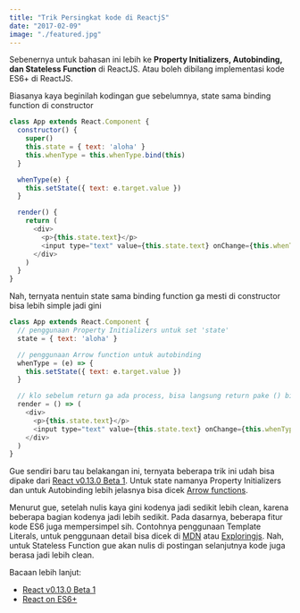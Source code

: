 ```yaml
---
title: "Trik Persingkat kode di ReactjS"
date: "2017-02-09"
image: "./featured.jpg"
---
```


Sebenernya untuk bahasan ini lebih ke **Property Initializers, Autobinding, dan Stateless Function** di ReactJS. Atau boleh dibilang implementasi kode ES6+ di ReactJS.

Biasanya kaya beginilah kodingan gue sebelumnya, state sama binding function di constructor

```javascript
class App extends React.Component {
  constructor() {
    super()
    this.state = { text: 'aloha' }
    this.whenType = this.whenType.bind(this)
  }

  whenType(e) {
    this.setState({ text: e.target.value })
  }

  render() {
    return (
      <div>
        <p>{this.state.text}</p>
        <input type="text" value={this.state.text} onChange={this.whenType} />
      </div>
    )
  }
}
```

Nah, ternyata nentuin state sama binding function ga mesti di constructor bisa lebih simple jadi gini

```javascript
class App extends React.Component {
  // penggunaan Property Initializers untuk set 'state'
  state = { text: 'aloha' }

  // penggunaan Arrow function untuk autobinding
  whenType = (e) => {
    this.setState({ text: e.target.value })
  }

  // klo sebelum return ga ada process, bisa langsung return pake () biar lebih sedikit
  render = () => (
    <div>
      <p>{this.state.text}</p>
      <input type="text" value={this.state.text} onChange={this.whenType} />
    </div>
  )
}
```

Gue sendiri baru tau belakangan ini, ternyata beberapa trik ini udah bisa dipake dari [React v0.13.0 Beta 1](https://facebook.github.io/react/blog/2015/01/27/react-v0.13.0-beta-1.html#es7-property-initializers). Untuk state namanya Property Initializers dan untuk Autobinding lebih jelasnya bisa dicek [Arrow functions](https://exploringjs.com/es6/ch_arrow-functions.html).

Menurut gue, setelah nulis kaya gini kodenya jadi sedikit lebih clean, karena beberapa bagian kodenya jadi lebih sedikit. Pada dasarnya, beberapa fitur kode ES6 juga mempersimpel sih. Contohnya penggunaan Template Literals, untuk penggunaan detail bisa dicek di [MDN](https://developer.mozilla.org/en/docs/Web/JavaScript/Reference/Template_literals) atau [Exploringjs](https://exploringjs.com/es6/ch_template-literals.html). Nah, untuk Stateless Function gue akan nulis di postingan selanjutnya kode juga berasa jadi lebih clean.

Bacaan lebih lanjut:

*   [React v0.13.0 Beta 1](https://facebook.github.io/react/blog/2015/01/27/react-v0.13.0-beta-1.html#es7-property-initializers)
*   [React on ES6+](https://babeljs.io/blog/2015/06/07/react-on-es6-plus)

